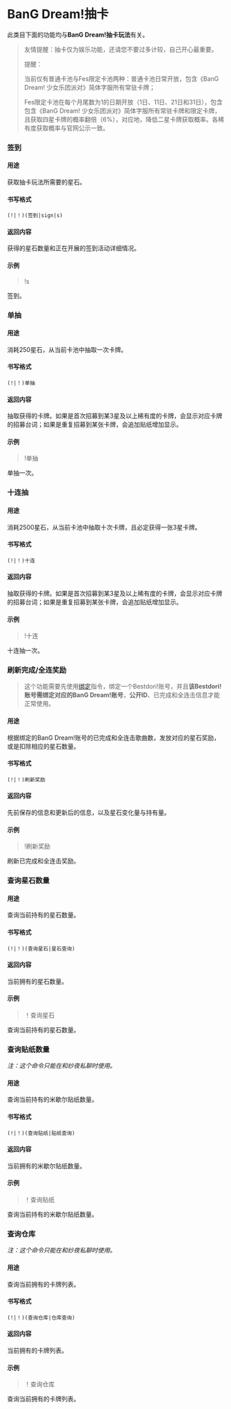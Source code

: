 # BanG Dream!抽卡

此类目下面的功能均与**BanG Dream!抽卡玩法**有关。

> 友情提醒：抽卡仅为娱乐功能，还请您不要过多计较，自己开心最重要。
>
> 提醒：
>
> 当前仅有普通卡池与Fes限定卡池两种：普通卡池日常开放，包含《BanG Dream! 少女乐团派对》简体字服所有常驻卡牌；
>
> Fes限定卡池在每个月尾数为1的日期开放（1日、11日、21日和31日），包含包含《BanG Dream! 少女乐团派对》简体字服所有常驻卡牌和限定卡牌，且获取四星卡牌的概率翻倍（6%），对应地，降低二星卡牌获取概率。各稀有度获取概率与官网公示一致。

### 签到
#### 用途
获取抽卡玩法所需要的星石。

#### 书写格式
`(!|！)(签到|sign|s)`

#### 返回内容
获得的星石数量和正在开展的签到活动详细情况。

#### 示例

> !s

签到。

### 单抽
#### 用途
消耗250星石，从当前卡池中抽取一次卡牌。

#### 书写格式
`(!|！)单抽`

#### 返回内容
抽取获得的卡牌。如果是首次招募到某3星及以上稀有度的卡牌，会显示对应卡牌的招募台词；如果是重复招募到某张卡牌，会追加贴纸增加显示。

#### 示例
> !单抽

单抽一次。

### 十连抽
#### 用途
消耗2500星石，从当前卡池中抽取十次卡牌，且必定获得一张3星卡牌。

#### 书写格式
`(!|！)十连`

#### 返回内容
抽取获得的卡牌。如果是首次招募到某3星及以上稀有度的卡牌，会显示对应卡牌的招募台词；如果是重复招募到某张卡牌，会追加贴纸增加显示。

#### 示例

> !十连

十连抽一次。

### 刷新完成/全连奖励

> 这个功能需要先使用[绑定](bestdori-info#绑定Bestdori账号)指令，绑定一个Bestdori!账号，并且**该Bestdori!账号需绑定对应的BanG Dream!账号**，**公开ID**、已完成和全连击信息才能正常使用。

#### 用途
根据绑定的BanG Dream!账号的已完成和全连击歌曲数，发放对应的星石奖励，或是扣除相应的星石数量。

#### 书写格式
`(!|！)刷新奖励`

#### 返回内容
先前保存的信息和更新后的信息，以及星石变化量与持有量。

#### 示例

> !刷新奖励

刷新已完成和全连击奖励。

### 查询星石数量
#### 用途
查询当前持有的星石数量。

#### 书写格式
`(!|！)(查询星石|星石查询)`

#### 返回内容
当前拥有的星石数量。

#### 示例

> ！查询星石

查询当前持有的星石数量。

### 查询贴纸数量

*注：这个命令只能在和纱夜私聊时使用。*

#### 用途
查询当前持有的米歇尔贴纸数量。

#### 书写格式
`(!|！)(查询贴纸|贴纸查询)`

#### 返回内容
当前拥有的米歇尔贴纸数量。

#### 示例
> ！查询贴纸

查询当前持有的米歇尔贴纸数量。

### 查询仓库

*注：这个命令只能在和纱夜私聊时使用。*

#### 用途
查询当前拥有的卡牌列表。

#### 书写格式
`(!|！)(查询仓库|仓库查询)`

#### 返回内容
当前拥有的卡牌列表。

#### 示例
> ！查询仓库

查询当前拥有的卡牌列表。